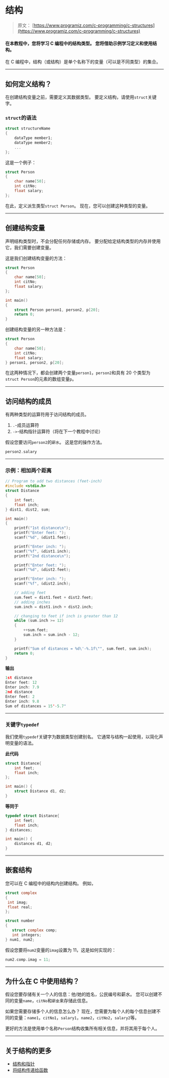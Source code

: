 # 结构

> 原文： [https://www.programiz.com/c-programming/c-structures](https://www.programiz.com/c-programming/c-structures)

#### 在本教程中，您将学习 C 编程中的结构类型。 您将借助示例学习定义和使用结构。

在 C 编程中，结构（或结构）是单个名称下的变量（可以是不同类型）的集合。

* * *

## 如何定义结构？

在创建结构变量之前，需要定义其数据类型。 要定义结构，请使用`struct`关键字。

### `struct`的语法

```c
struct structureName 
{
    dataType member1;
    dataType member2;
    ...
};

```

这是一个例子：

```c
struct Person
{
    char name[50];
    int citNo;
    float salary;
};

```

在此，定义派生类型`struct Person`。 现在，您可以创建这种类型的变量。

* * *

## 创建结构变量

声明结构类型时，不会分配任何存储或内存。 要分配给定结构类型的内存并使用它，我们需要创建变量。

这是我们创建结构变量的方法：

```c
struct Person
{
    char name[50];
    int citNo;
    float salary;
};

int main()
{
    struct Person person1, person2, p[20];
    return 0;
}
```

创建结构变量的另一种方法是：

```c
struct Person
{
    char name[50];
    int citNo;
    float salary;
} person1, person2, p[20];

```

在这两种情况下，都会创建两个变量`person1`，`person2`和具有 20 个类型为`struct Person`的元素的数组变量`p`。

* * *

## 访问结构的成员

有两种类型的运算符用于访问结构的成员。

1.  `.`-成员运算符
2.  `->`-结构指针运算符（将在下一个教程中讨论）

假设您要访问`person2`的`薪水`。 这是您的操作方法。

```c
person2.salary
```

* * *

### 示例：相加两个距离

```c
// Program to add two distances (feet-inch)
#include <stdio.h>
struct Distance
{
    int feet;
    float inch;
} dist1, dist2, sum;

int main()
{
    printf("1st distance\n");
    printf("Enter feet: ");
    scanf("%d", &dist1.feet);

    printf("Enter inch: ");
    scanf("%f", &dist1.inch);
    printf("2nd distance\n");

    printf("Enter feet: ");
    scanf("%d", &dist2.feet);

    printf("Enter inch: ");
    scanf("%f", &dist2.inch);

    // adding feet
    sum.feet = dist1.feet + dist2.feet;
    // adding inches
    sum.inch = dist1.inch + dist2.inch;

    // changing to feet if inch is greater than 12
    while (sum.inch >= 12) 
    {
        ++sum.feet;
        sum.inch = sum.inch - 12;
    }

    printf("Sum of distances = %d\'-%.1f\"", sum.feet, sum.inch);
    return 0;
}
```

**输出**

```c
1st distance
Enter feet: 12
Enter inch: 7.9
2nd distance
Enter feet: 2
Enter inch: 9.8
Sum of distances = 15'-5.7"
```

* * *

### 关键字`typedef`

我们使用`typedef`关键字为数据类型创建别名。 它通常与结构一起使用，以简化声明变量的语法。

**此代码**

```c
struct Distance{
    int feet;
    float inch;
};

int main() {
    struct Distance d1, d2;
}

```

**等同于**

```c
typedef struct Distance{
    int feet;
    float inch;
} distances;

int main() {
    distances d1, d2;
}

```

* * *

## 嵌套结构

您可以在 C 编程中的结构内创建结构。 例如，

```c
struct complex
{
 int imag;
 float real;
};

struct number
{
   struct complex comp;
   int integers;
} num1, num2;

```

假设您要将`num2`变量的`imag`设置为 11，这是如何实现的：

```c
num2.comp.imag = 11;

```

* * *

## 为什么在 C 中使用结构？

假设您要存储有关一个人的信息：他/她的姓名，公民编号和薪水。 您可以创建不同的变量`name`，`citNo`和`薪金`来存储此信息。

如果您需要存储多个人的信息怎么办？ 现在，您需要为每个人的每个信息创建不同的变量：`name1`，`citNo1`，`salary1`，`name2`，`citNo2`，`salary2`等。

更好的方法是使用单个名称`Person`结构收集所有相关信息，并将其用于每个人。

* * *

## 关于结构的更多

*   [结构和指针](/c-programming/c-structures-pointers)
*   [将结构传递给函数](/c-programming/c-structure-function)